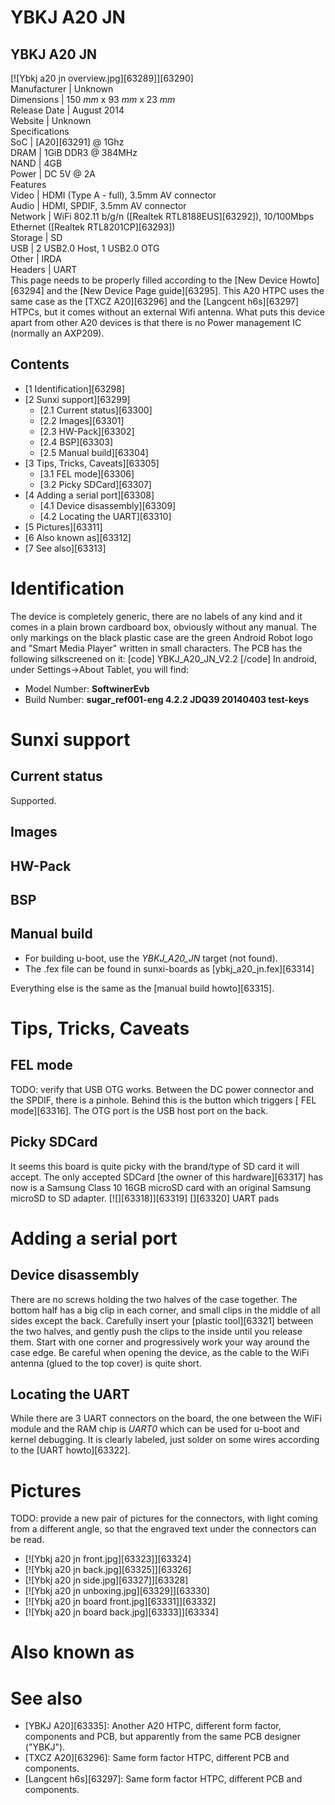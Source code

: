 # YBKJ A20 JN
YBKJ A20 JN  
---  
[![Ybkj a20 jn overview.jpg][63289]][63290]  
Manufacturer |  Unknown   
Dimensions |  150 _mm_ x 93 _mm_ x 23 _mm_  
Release Date |  August 2014   
Website |  Unknown   
Specifications   
SoC |  [A20][63291] @ 1Ghz   
DRAM |  1GiB DDR3 @ 384MHz   
NAND |  4GB   
Power |  DC 5V @ 2A   
Features   
Video |  HDMI (Type A - full), 3.5mm AV connector   
Audio |  HDMI, SPDIF, 3.5mm AV connector   
Network |  WiFi 802.11 b/g/n ([Realtek RTL8188EUS][63292]), 10/100Mbps Ethernet ([Realtek RTL8201CP][63293])   
Storage |  SD   
USB |  2 USB2.0 Host, 1 USB2.0 OTG   
Other |  IRDA   
Headers |  UART   
This page needs to be properly filled according to the [New Device Howto][63294] and the [New Device Page guide][63295].
This A20 HTPC uses the same case as the [TXCZ A20][63296] and the [Langcent h6s][63297] HTPCs, but it comes without an external Wifi antenna. What puts this device apart from other A20 devices is that there is no Power management IC (normally an AXP209). 
## Contents
  * [1 Identification][63298]
  * [2 Sunxi support][63299]
    * [2.1 Current status][63300]
    * [2.2 Images][63301]
    * [2.3 HW-Pack][63302]
    * [2.4 BSP][63303]
    * [2.5 Manual build][63304]
  * [3 Tips, Tricks, Caveats][63305]
    * [3.1 FEL mode][63306]
    * [3.2 Picky SDCard][63307]
  * [4 Adding a serial port][63308]
    * [4.1 Device disassembly][63309]
    * [4.2 Locating the UART][63310]
  * [5 Pictures][63311]
  * [6 Also known as][63312]
  * [7 See also][63313]

# Identification
The device is completely generic, there are no labels of any kind and it comes in a plain brown cardboard box, obviously without any manual. The only markings on the black plastic case are the green Android Robot logo and "Smart Media Player" written in small characters. 
The PCB has the following silkscreened on it: 
[code] 
    YBKJ_A20_JN_V2.2
[/code]
In android, under Settings->About Tablet, you will find: 
  * Model Number: **SoftwinerEvb**
  * Build Number: **sugar_ref001-eng 4.2.2 JDQ39 20140403 test-keys**

# Sunxi support
## Current status
Supported. 
## Images
## HW-Pack
## BSP
## Manual build
  * For building u-boot, use the _YBKJ_A20_JN_ target (not found).
  * The .fex file can be found in sunxi-boards as [ybkj_a20_jn.fex][63314]

Everything else is the same as the [manual build howto][63315]. 
# Tips, Tricks, Caveats
## FEL mode
TODO: verify that USB OTG works.
Between the DC power connector and the SPDIF, there is a pinhole. Behind this is the button which triggers [ FEL mode][63316]. The OTG port is the USB host port on the back. 
## Picky SDCard
It seems this board is quite picky with the brand/type of SD card it will accept. The only accepted SDCard [the owner of this hardware][63317] has now is a Samsung Class 10 16GB microSD card with an original Samsung microSD to SD adapter. 
[![][63318]][63319]
[][63320]
UART pads
# Adding a serial port
## Device disassembly
There are no screws holding the two halves of the case together. The bottom half has a big clip in each corner, and small clips in the middle of all sides except the back. Carefully insert your [plastic tool][63321] between the two halves, and gently push the clips to the inside until you release them. Start with one corner and progressively work your way around the case edge. 
Be careful when opening the device, as the cable to the WiFi antenna (glued to the top cover) is quite short. 
## Locating the UART
While there are 3 UART connectors on the board, the one between the WiFi module and the RAM chip is _UART0_ which can be used for u-boot and kernel debugging. It is clearly labeled, just solder on some wires according to the [UART howto][63322]. 
# Pictures
TODO: provide a new pair of pictures for the connectors, with light coming from a different angle, so that the engraved text under the connectors can be read.
  * [![Ybkj a20 jn front.jpg][63323]][63324]
  * [![Ybkj a20 jn back.jpg][63325]][63326]
  * [![Ybkj a20 jn side.jpg][63327]][63328]
  * [![Ybkj a20 jn unboxing.jpg][63329]][63330]
  * [![Ybkj a20 jn board front.jpg][63331]][63332]
  * [![Ybkj a20 jn board back.jpg][63333]][63334]

# Also known as
# See also
  * [YBKJ A20][63335]: Another A20 HTPC, different form factor, components and PCB, but apparently from the same PCB designer ("YBKJ").
  * [TXCZ A20][63296]: Same form factor HTPC, different PCB and components.
  * [Langcent h6s][63297]: Same form factor HTPC, different PCB and components.
